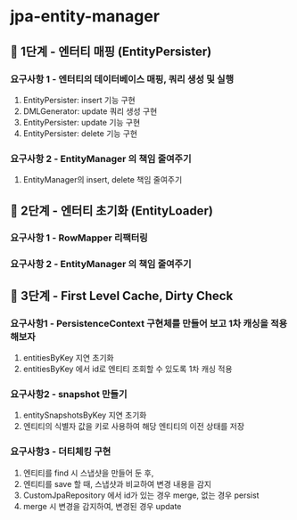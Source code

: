 # jpa-entity-manager

## 🚀 1단계 - 엔터티 매핑 (EntityPersister)

### 요구사항 1 - 엔터티의 데이터베이스 매핑, 쿼리 생성 및 실행

1. EntityPersister: insert 기능 구현
2. DMLGenerator: update 쿼리 생성 구현
3. EntityPersister: update 기능 구현
4. EntityPersister: delete 기능 구현

### 요구사항 2 - EntityManager 의 책임 줄여주기

1. EntityManager의 insert, delete 책임 줄여주기

## 🚀 2단계 - 엔터티 초기화 (EntityLoader)

### 요구사항 1 - RowMapper 리팩터링

### 요구사항 2 - EntityManager 의 책임 줄여주기

## 🚀 3단계 - First Level Cache, Dirty Check

### 요구사항1 - PersistenceContext 구현체를 만들어 보고 1차 캐싱을 적용해보자

1. entitiesByKey 지연 초기화
2. entitiesByKey 에서 id로 엔티티 조회할 수 있도록 1차 캐싱 적용

### 요구사항2 - snapshot 만들기

1. entitySnapshotsByKey 지연 초기화
2. 엔티티의 식별자 값을 키로 사용하여 해당 엔티티의 이전 상태를 저장

### 요구사항3 - 더티체킹 구현

1. 엔티티를 find 시 스냅샷을 만들어 둔 후,
2. 엔티티를 save 할 때, 스냅샷과 비교하여 변경 내용을 감지
3. CustomJpaRepository 에서 id가 있는 경우 merge, 없는 경우 persist
4. merge 시 변경을 감지하여, 변경된 경우 update
